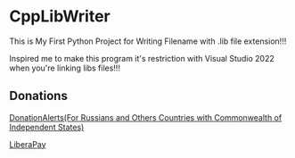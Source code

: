 # CppLibWriter

This is My First Python Project for Writing Filename with .lib file extension!!!

Inspired me to make this program it's restriction with Visual Studio 2022 when you're linking libs files!!!

## Donations

[DonationAlerts(For Russians and Others Countries with Commonwealth of Independent States)](https://donationalerts.com/r/rikkomatsumato)

[LiberaPay](https://liberapay.com/RikkoMatsumatoOfficial/donate)
